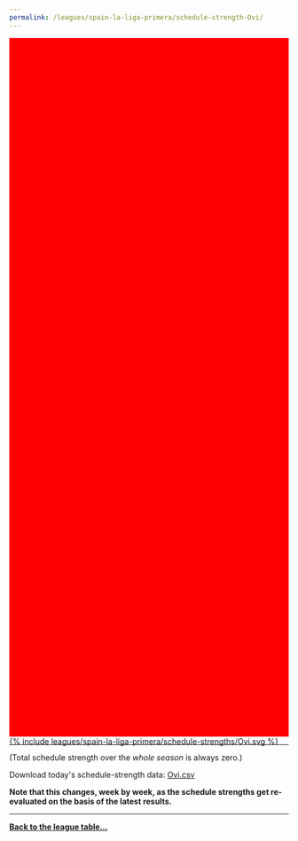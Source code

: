 ```yaml
---
permalink: /leagues/spain-la-liga-primera/schedule-strength-Ovi/
---
```


<style>
.svg-wrap {
    background-color:red;
    height:0;
    padding-top:250%; /* 350px/550px */
    position: relative;
}

svg {
    background-color: white;
    height: 100%;
    display:block;
    width: 100%;
    position: absolute;
    top:0;
    left:0;
}
</style>


<div class="svg-wrap">
{% include leagues/spain-la-liga-primera/schedule-strengths/Ovi.svg %}
</div>

-----

(Total schedule strength over the *whole season* is always zero.)


Download today's schedule-strength data: [Ovi.csv](/assets/leagues/spain-la-liga-primera/2025/schedule-strengths/Ovi.csv)

**Note that this changes, week by week, as the schedule strengths get re-evaluated on the
basis of the latest results.**

-----

[**Back to the league table...**](/leagues/spain-la-liga-primera)


